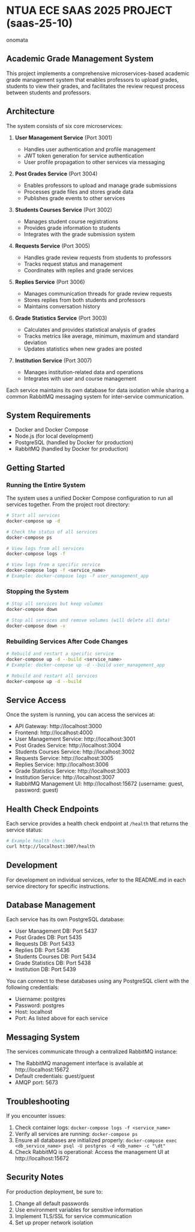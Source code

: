 # NTUA ECE SAAS 2025 PROJECT (saas-25-10)

onomata

## Academic Grade Management System

This project implements a comprehensive microservices-based academic grade management system that enables professors to upload grades, students to view their grades, and facilitates the review request process between students and professors.

## Architecture

The system consists of six core microservices:

1. **User Management Service** (Port 3001)
   - Handles user authentication and profile management
   - JWT token generation for service authentication
   - User profile propagation to other services via messaging

2. **Post Grades Service** (Port 3004)
   - Enables professors to upload and manage grade submissions
   - Processes grade files and stores grade data
   - Publishes grade events to other services

3. **Students Courses Service** (Port 3002)
   - Manages student course registrations
   - Provides grade information to students
   - Integrates with the grade submission system

4. **Requests Service** (Port 3005)
   - Handles grade review requests from students to professors
   - Tracks request status and management
   - Coordinates with replies and grade services

5. **Replies Service** (Port 3006)
   - Manages communication threads for grade review requests
   - Stores replies from both students and professors
   - Maintains conversation history

6. **Grade Statistics Service** (Port 3003)
   - Calculates and provides statistical analysis of grades
   - Tracks metrics like average, minimum, maximum and standard deviation
   - Updates statistics when new grades are posted

7. **Institution Service** (Port 3007)
   - Manages institution-related data and operations
   - Integrates with user and course management

Each service maintains its own database for data isolation while sharing a common RabbitMQ messaging system for inter-service communication.

## System Requirements

- Docker and Docker Compose
- Node.js (for local development)
- PostgreSQL (handled by Docker for production)
- RabbitMQ (handled by Docker for production)

## Getting Started

### Running the Entire System

The system uses a unified Docker Compose configuration to run all services together. From the project root directory:

```bash
# Start all services
docker-compose up -d

# Check the status of all services
docker-compose ps

# View logs from all services
docker-compose logs -f

# View logs from a specific service
docker-compose logs -f <service_name>
# Example: docker-compose logs -f user_management_app
```

### Stopping the System

```bash
# Stop all services but keep volumes
docker-compose down

# Stop all services and remove volumes (will delete all data)
docker-compose down -v
```

### Rebuilding Services After Code Changes

```bash
# Rebuild and restart a specific service
docker-compose up -d --build <service_name>
# Example: docker-compose up -d --build user_management_app

# Rebuild and restart all services
docker-compose up -d --build
```

## Service Access

Once the system is running, you can access the services at:

- API Gateway: http://localhost:3000
- Frontend: http://localhost:4000
- User Management Service: http://localhost:3001
- Post Grades Service: http://localhost:3004
- Students Courses Service: http://localhost:3002
- Requests Service: http://localhost:3005
- Replies Service: http://localhost:3006
- Grade Statistics Service: http://localhost:3003
- Institution Service: http://localhost:3007
- RabbitMQ Management UI: http://localhost:15672 (username: guest, password: guest)

## Health Check Endpoints

Each service provides a health check endpoint at `/health` that returns the service status:

```bash
# Example health check
curl http://localhost:3007/health
```

## Development

For development on individual services, refer to the README.md in each service directory for specific instructions.

## Database Management

Each service has its own PostgreSQL database:

- User Management DB: Port 5437
- Post Grades DB: Port 5435
- Requests DB: Port 5433
- Replies DB: Port 5436
- Students Courses DB: Port 5434
- Grade Statistics DB: Port 5438
- Institution DB: Port 5439

You can connect to these databases using any PostgreSQL client with the following credentials:
- Username: postgres
- Password: postgres
- Host: localhost
- Port: As listed above for each service

## Messaging System

The services communicate through a centralized RabbitMQ instance:
- The RabbitMQ management interface is available at http://localhost:15672
- Default credentials: guest/guest
- AMQP port: 5673

## Troubleshooting

If you encounter issues:

1. Check container logs: `docker-compose logs -f <service_name>`
2. Verify all services are running: `docker-compose ps`
3. Ensure all databases are initialized properly: `docker-compose exec <db_service_name> psql -U postgres -d <db_name> -c "\dt"`
4. Check RabbitMQ is operational: Access the management UI at http://localhost:15672

## Security Notes

For production deployment, be sure to:
1. Change all default passwords
2. Use environment variables for sensitive information
3. Implement TLS/SSL for service communication
4. Set up proper network isolation